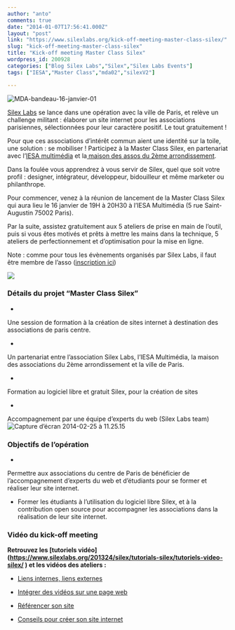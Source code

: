 ```yaml
---
author: "anto"
comments: true
date: "2014-01-07T17:56:41.000Z"
layout: "post"
link: "https://www.silexlabs.org/kick-off-meeting-master-class-silex/"
slug: "kick-off-meeting-master-class-silex"
title: "Kick-off meeting Master Class Silex"
wordpress_id: 200928
categories: ["Blog Silex Labs","Silex","Silex Labs Events"]
tags: ["IESA","Master Class","mda02","silexV2"]

---
```

![MDA-bandeau-16-janvier-01](https://www.silexlabs.org/wp-content/uploads/2014/01/MDA-bandeau-16-janvier-01.png)




[Silex Labs](https://www.silexlabs.org/) se lance dans une opération avec la ville de Paris, et relève un challenge militant : élaborer un site internet pour les associations parisiennes, sélectionnées pour leur caractère positif. Le tout gratuitement !




Pour que ces associations d’intérêt commun aient une identité sur la toile, une solution : se mobiliser ! Participez à la Master Class Silex, en partenariat avec l’[IESA multimédia](http://www.iesamultimedia.fr/) et la[ maison des assos du 2ème arrondissement](https://www.facebook.com/MDA02).




Dans la foulée vous apprendrez à vous servir de Silex, quel que soit votre profil : designer, intégrateur, développeur, bidouilleur et même marketer ou philanthrope.




Pour commencer, venez à la réunion de lancement de la Master Class Silex qui aura lieu le 16 janvier de 19H à 20H30 à l’IESA Multimédia (5 rue Saint-Augustin 75002 Paris).




Par la suite, assistez gratuitement aux 5 ateliers de prise en main de l’outil, puis si vous êtes motivés et prêts à mettre les mains dans la technique, 5 ateliers de perfectionnement et d’optimisation pour la mise en ligne.




Note : comme pour tous les évènements organisés par Silex Labs, il faut être membre de l’asso ([inscription ici](https://www.eventbrite.fr/e/billets-kick-off-meeting-master-class-silex-10063230393))




![](https://www.silexlabs.org/wp-content/uploads/2014/01/IMG_4203-Capture-d’écran-2014-01-23-à-14.57.32.png)





### **Détails du projet “Master Class Silex”**






  *


Une session de formation à la création de sites internet à destination des associations de paris centre.





  *


Un partenariat entre l’association Silex Labs, l’IESA Multimédia, la maison des associations du 2ème arrondissement et la ville de Paris.





  *


Formation au logiciel libre et gratuit Silex, pour la création de sites





  *


Accompagnement par une équipe d’experts du web (Silex Labs team)![Capture d’écran 2014-02-25 à 11.25.15](https://www.silexlabs.org/wp-content/uploads/2014/02/Capture-d’écran-2014-02-25-à-11.25.15-687x499.png)







### **Objectifs de l’opération**






  *


Permettre aux associations du centre de Paris de bénéficier de l’accompagnement d’experts du web et d’étudiants pour se former et réaliser leur site internet.





  * Former les étudiants à l’utilisation du logiciel libre Silex, et à la contribution open source pour accompagner les associations dans la réalisation de leur site internet.




### **Vidéo du kick-off meeting**




**Retrouvez les [tutoriels vidéo](https://www.silexlabs.org/201324/silex/tutorials-silex/tutoriels-video-silex/ ‎) et **les vidéos des ateliers :****




  * [ Liens internes, liens externes](https://www.silexlabs.org/201165/the-blog/master-class-silex-atelier-2-liens-internes-externes-et-embeded/)


  * [Intégrer des vidéos sur une page web](https://www.silexlabs.org/201333/silex/atelier-silex-3-liens-internes-liens-externes-et-liens-embeded/)


  * [Référencer son site](https://www.silexlabs.org/201795/the-blog/compte-rendu-video-de-latelier-5-optimiser-son-referencement/)


  * [Conseils pour créer son site internet](https://www.silexlabs.org/202049/silex/tutorials-silex/compte-rendu-video-de-latelier-7-faites-votre-site/)



